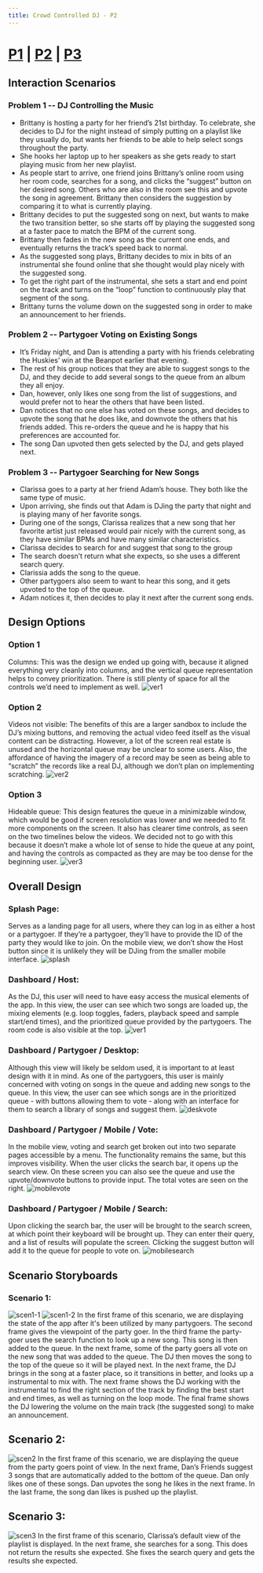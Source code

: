 ```yaml
---
title: Crowd Controlled DJ - P2
---
```


# [P1](index) | [P2](p2) | [P3](p3)

## Interaction Scenarios
### Problem 1 -- DJ Controlling the Music
- Brittany is hosting a party for her friend’s 21st birthday.  To celebrate, she decides to DJ for the night instead of simply putting on a playlist like they usually do, but wants her friends to be able to help select songs throughout the party.
- She hooks her laptop up to her speakers as she gets ready to start playing music from her new playlist.
- As people start to arrive, one friend joins Brittany’s online room using her room code, searches for a song, and clicks the “suggest” button on her desired song. Others who are also in the room see this and upvote the song in agreement. Brittany then considers the suggestion by comparing it to what is currently playing.
- Brittany decides to put the suggested song on next, but wants to make the two transition better, so she starts off by playing the suggested song at a faster pace to match the BPM of the current song.
- Brittany then fades in the new song as the current one ends, and eventually returns the track’s speed back to normal.
- As the suggested song plays, Brittany decides to mix in bits of an instrumental she found online that she thought would play nicely with the suggested song.
- To get the right part of the instrumental, she sets a start and end point on the track and turns on the “loop” function to continuously play that segment of the song.
- Brittany turns the volume down on the suggested song in order to make an announcement to her friends.


### Problem 2 -- Partygoer Voting on Existing Songs
- It’s Friday night, and Dan is attending a party with his friends celebrating the Huskies’ win at the Beanpot earlier that evening.
- The rest of his group notices that they are able to suggest songs to the DJ, and they decide to add several songs to the queue from an album they all enjoy.
- Dan, however, only likes one song from the list of suggestions, and would prefer not to hear the others that have been listed.
- Dan notices that no one else has voted on these songs, and decides to upvote the song that he does like, and downvote the others that his friends added.  This re-orders the queue and he is happy that his preferences are accounted for.
- The song Dan upvoted then gets selected by the DJ, and gets played next.


### Problem 3 -- Partygoer Searching for New Songs

- Clarissa goes to a party at her friend Adam’s house.  They both like the same type of music.
- Upon arriving, she finds out that Adam is DJing the party that night and is playing many of her favorite songs.
- During one of the songs, Clarissa realizes that a new song that her favorite artist just released would pair nicely with the current song, as they have similar BPMs and have many similar characteristics.
- Clarissa decides to search for and suggest that song to the group
- The search doesn’t return what she expects, so she uses a different search query.
- Clarissia adds the song to the queue. 
- Other partygoers also seem to want to hear this song, and it gets upvoted to the top of the queue.
- Adam notices it, then decides to play it next after the current song ends.

## Design Options
### Option 1
Columns: This was the design we ended up going with, because it aligned everything very cleanly into columns, and the vertical queue representation helps to convey prioritization. There is still plenty of space for all the controls we’d need to implement as well.
![ver1](img/ver1.png)

### Option 2
Videos not visible: The benefits of this are a larger sandbox to include the DJ’s mixing buttons, and removing the actual video feed itself as the visual content can be distracting. However, a lot of the screen real estate is unused and the horizontal queue may be unclear to some users. Also, the affordance of having the imagery of a record may be seen as being able to “scratch” the records like a real DJ, although we don’t plan on implementing scratching.
![ver2](img/ver2.png)

### Option 3
Hideable queue: This design features the queue in a minimizable window, which would be good if screen resolution was lower and we needed to fit more components on the screen. It also has clearer time controls, as seen on the two timelines below the videos. We decided not to go with this because it doesn’t make a whole lot of sense to hide the queue at any point, and having the controls as compacted as they are may be too dense for the beginning user. 
![ver3](img/ver3.png)

## Overall Design
### Splash Page:
Serves as a landing page for all users, where they can log in as either a host or a partygoer.  If they’re a partygoer, they’ll have to provide the ID of the party they would like to join. On the mobile view, we don’t show the Host button since it is unlikely they will be DJing from the smaller mobile interface.
![splash](img/splash.png)

### Dashboard / Host:
As the DJ, this user will need to have easy access the musical elements of the app. In this view, the user can see which two songs are loaded up, the mixing elements (e.g. loop toggles, faders, playback speed and sample start/end times), and the prioritized queue provided by the partygoers. The room code is also visible at the top.
![ver1](img/ver1.png)

### Dashboard / Partygoer / Desktop:
Although this view will likely be seldom used, it is important to at least design with it in mind. As one of the partygoers, this user is mainly concerned with voting on songs in the queue and adding new songs to the queue.  In this view, the user can see which songs are in the prioritized queue - with buttons allowing them to vote - along with an interface for them to search a library of songs and suggest them.
![deskvote](img/deskvote.png)

### Dashboard / Partygoer / Mobile / Vote:
In the mobile view, voting and search get broken out into two separate pages accessible by a menu. The functionality remains the same, but this improves visibility. When the user clicks the search bar, it opens up the search view. On these screen you can also see the queue and use the upvote/downvote buttons to provide input. The total votes are seen on the right.
![mobilevote](img/mobilevote.png)

### Dashboard / Partygoer / Mobile / Search:
Upon clicking the search bar, the user will be brought to the search screen, at which point their keyboard will be brought up. They can enter their query, and a list of results will populate the screen. Clicking the suggest button will add it to the queue for people to vote on.
![mobilesearch](img/mobilesearch.png)

## Scenario Storyboards
### Scenario 1:
![scen1-1](img/scen1-1.png)
![scen1-2](img/scen1-2.png)
In the first frame of this scenario, we are displaying the state of the app after it's been utilized by many partygoers. The second frame gives the viewpoint of the party goer. In the third frame the party-goer uses the search function to look up a new song. This song is then added to the queue. In the next frame, some of the party goers all vote on the new song that was added to the queue. The DJ then moves the song to the top of the queue so it will be played next. In the next frame, the DJ brings in the song at a faster place, so it transitions in better, and looks up a instrumental to mix with. The next frame shows the DJ working with the instrumental to find the right section of the track by finding the best start and end times, as well as turning on the loop mode.  The final frame shows the DJ lowering the volume on the main track (the suggested song) to make an announcement.

## Scenario 2:
![scen2](img/scen2.png)
In the first frame of this scenario, we are displaying the queue from the party goers point of view. In the next frame, Dan’s Friends suggest 3 songs that are automatically added to the bottom of the queue. Dan only likes one of these songs. Dan upvotes the song he likes in the next frame. In the last frame, the song dan likes is pushed up the playlist.

## Scenario 3:
![scen3](img/scen3.png)
In the first frame of this scenario, Clarissa’s default view of the playlist is displayed. In the next frame, she searches for a song. This does not return the results she expected. She fixes the search query and gets the results she expected. 
